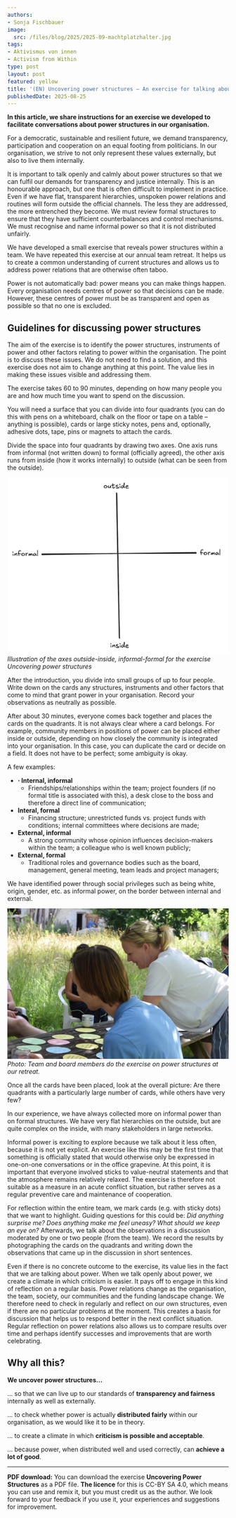 ```yaml
---
authors:
- Sonja Fischbauer
image:
  src: /files/blog/2025/2025-09-machtplatzhalter.jpg
tags:
- Aktivismus von innen
- Activism from Within
type: post
layout: post
featured: yellow
title: '(EN) Uncovering power structures – An exercise for talking about power'
publishedDate: 2025-08-25
---
```

**In this article, we share instructions for an exercise we developed to facilitate conversations about power structures in our organisation.** 

For a democratic, sustainable and resilient future, we demand transparency, participation and cooperation on an equal footing from politicians. In our organisation, we strive to not only represent these values externally, but also to live them internally.

It is important to talk openly and calmly about power structures so that we can fulfil our demands for transparency and justice internally. This is an honourable approach, but one that is often difficult to implement in practice. Even if we have flat, transparent hierarchies, unspoken power relations and routines will form outside the official channels. The less they are addressed, the more entrenched they become. We must review formal structures to ensure that they have sufficient counterbalances and control mechanisms. We must recognise and name informal power so that it is not distributed unfairly.

We have developed a small exercise that reveals power structures within a team. We have repeated this exercise at our annual team retreat. It helps us to create a common understanding of current structures and allows us to address power relations that are otherwise often taboo.

Power is not automatically bad: power means you can make things happen. Every organisation needs centres of power so that decisions can be made. However, these centres of power must be as transparent and open as possible so that no one is excluded.

## Guidelines for discussing power structures

The aim of the exercise is to identify the power structures, instruments of power and other factors relating to power within the organisation. The point is to discuss these issues. We do not need to find a solution, and this exercise does not aim to change anything at this point. The value lies in making these issues visible and addressing them. 

The exercise takes 60 to 90 minutes, depending on how many people you are and how much time you want to spend on the discussion.

You will need a surface that you can divide into four quadrants (you can do this with pens on a whiteboard, chalk on the floor or tape on a table – anything is possible), cards or large sticky notes, pens and, optionally, adhesive dots, tape, pins or magnets to attach the cards.

Divide the space into four quadrants by drawing two axes. One axis runs from informal (not written down) to formal (officially agreed), the other axis runs from inside (how it works internally) to outside (what can be seen from the outside).

![Illustration of four axes as black lines on a white background with labels: outside-inside (vertical axis), informal-formal (horizontal axis)](/files/blog/2025/2025-09-power-axes.png)<br>
 *Illustration of the axes outside-inside, informal-formal for the exercise Uncovering power structures*

After the introduction, you divide into small groups of up to four people. Write down on the cards any structures, instruments and other factors that come to mind that grant power in your organisation. Record your observations as neutrally as possible.

After about 30 minutes, everyone comes back together and places the cards on the quadrants. It is not always clear where a card belongs. For example, community members in positions of power can be placed either inside or outside, depending on how closely the community is integrated into your organisation. In this case, you can duplicate the card or decide on a field. It does not have to be perfect; some ambiguity is okay.

A few examples:
  - **·	Internal, informal**
    - Friendships/relationships within the team; project founders (if no formal title is associated with this), a desk close to the boss and therefore a direct line of communication;
  - **Interal, formal**
    - Financing structure; unrestricted funds vs. project funds with conditions; internal committees where decisions are made;
  - **External, informal**
    - A strong community whose opinion influences decision-makers within the team; a colleague who is well known publicly;
  - **External, formal**
    - Traditional roles and governance bodies such as the board, management, general meeting, team leads and project managers;

We have identified power through social privileges such as being white, origin, gender, etc. as informal power, on the border between internal and external. 

![Photograph of people seated around a wooden table, laying cards down](/files/blog/2025/2025-09-Machtstrukturen.jpg)<br>
*Photo: Team and board members do the exercise on power structures at our retreat.*

Once all the cards have been placed, look at the overall picture: Are there quadrants with a particularly large number of cards, while others have very few?

In our experience, we have always collected more on informal power than on formal structures. We have very flat hierarchies on the outside, but are quite complex on the inside, with many stakeholders in large networks.

Informal power is exciting to explore because we talk about it less often, because it is not yet explicit. An exercise like this may be the first time that something is officially stated that would otherwise only be expressed in one-on-one conversations or in the office grapevine. At this point, it is important that everyone involved sticks to value-neutral statements and that the atmosphere remains relatively relaxed. The exercise is therefore not suitable as a measure in an acute conflict situation, but rather serves as a regular preventive care and maintenance of cooperation. 

For reflection within the entire team, we mark cards (e.g. with sticky dots) that we want to highlight. Guiding questions for this could be: *Did anything surprise me? Does anything make me feel uneasy? What should we keep an eye on?* Afterwards, we talk about the observations in a discussion moderated by one or two people (from the team). We record the results by photographing the cards on the quadrants and writing down the observations that came up in the discussion in short sentences.

Even if there is no concrete outcome to the exercise, its value lies in the fact that we are talking about power. When we talk openly about power, we create a climate in which criticism is easier. It pays off to engage in this kind of reflection on a regular basis. Power relations change as the organisation, the team, society, our communities and the funding landscape change. We therefore need to check in regularly and reflect on our own structures, even if there are no particular problems at the moment. This creates a basis for discussion that helps us to respond better in the next conflict situation. Regular reflection on power relations also allows us to compare results over time and perhaps identify successes and improvements that are worth celebrating.

## Why all this?
**We uncover power structures...**

... so that we can live up to our standards of **transparency and fairness** internally as well as externally.

... to check whether power is actually **distributed fairly** within our organisation, as we would like it to be in theory.

... to create a climate in which **criticism is possible and acceptable**.

... because power, when distributed well and used correctly, can **achieve a lot of good**.

---
**PDF download:** You can download the exercise **Uncovering Power Structures** as a PDF file.
**The licence** for this is CC-BY SA 4.0, which means you can use and remix it, but you must credit us as the author. We look forward to your feedback if you use it, your experiences and suggestions for improvement.

